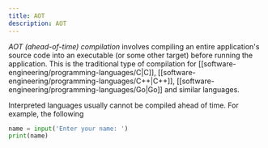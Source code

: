 ```yaml
---
title: AOT
description: AOT
---
```


*AOT (ahead-of-time) compilation* involves compiling an entire application's source code into an executable (or some other target) before running the application. This is the traditional type of compilation for [[software-engineering/programming-languages/C|C]], [[software-engineering/programming-languages/C++|C++]], [[software-engineering/programming-languages/Go|Go]] and similar languages. 

Interpreted languages usually cannot be compiled ahead of time. For example, the following 
```python
name = input('Enter your name: ')
print(name)
```
